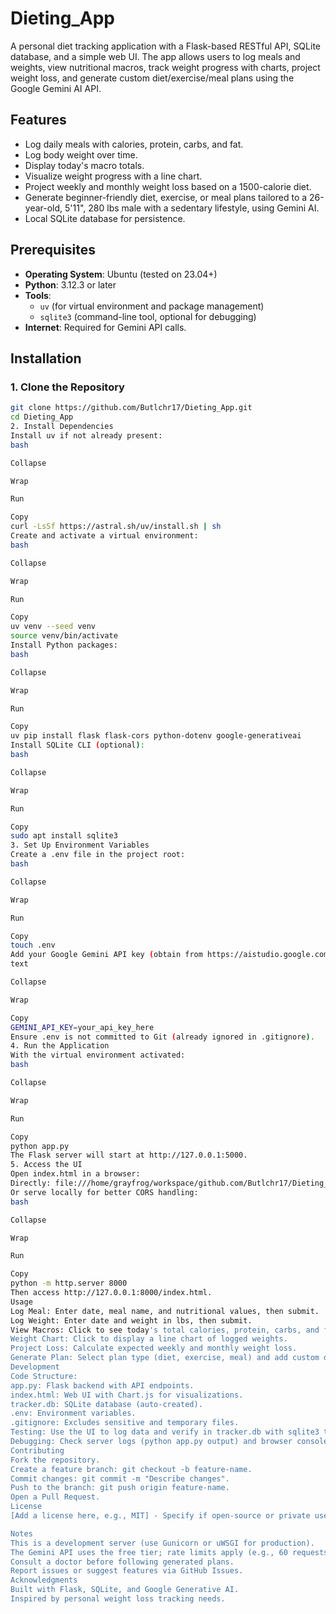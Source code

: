 # Dieting_App

A personal diet tracking application with a Flask-based RESTful API, SQLite database, and a simple web UI. The app allows users to log meals and weights, view nutritional macros, track weight progress with charts, project weight loss, and generate custom diet/exercise/meal plans using the Google Gemini AI API.

## Features
- Log daily meals with calories, protein, carbs, and fat.
- Log body weight over time.
- Display today's macro totals.
- Visualize weight progress with a line chart.
- Project weekly and monthly weight loss based on a 1500-calorie diet.
- Generate beginner-friendly diet, exercise, or meal plans tailored to a 26-year-old, 5'11", 280 lbs male with a sedentary lifestyle, using Gemini AI.
- Local SQLite database for persistence.

## Prerequisites
- **Operating System**: Ubuntu (tested on 23.04+)
- **Python**: 3.12.3 or later
- **Tools**: 
  - `uv` (for virtual environment and package management)
  - `sqlite3` (command-line tool, optional for debugging)
- **Internet**: Required for Gemini API calls.

## Installation

### 1. Clone the Repository
```bash
git clone https://github.com/Butlchr17/Dieting_App.git
cd Dieting_App
2. Install Dependencies
Install uv if not already present:
bash

Collapse

Wrap

Run

Copy
curl -LsSf https://astral.sh/uv/install.sh | sh
Create and activate a virtual environment:
bash

Collapse

Wrap

Run

Copy
uv venv --seed venv
source venv/bin/activate
Install Python packages:
bash

Collapse

Wrap

Run

Copy
uv pip install flask flask-cors python-dotenv google-generativeai
Install SQLite CLI (optional):
bash

Collapse

Wrap

Run

Copy
sudo apt install sqlite3
3. Set Up Environment Variables
Create a .env file in the project root:
bash

Collapse

Wrap

Run

Copy
touch .env
Add your Google Gemini API key (obtain from https://aistudio.google.com/app/apikey):
text

Collapse

Wrap

Copy
GEMINI_API_KEY=your_api_key_here
Ensure .env is not committed to Git (already ignored in .gitignore).
4. Run the Application
With the virtual environment activated:
bash

Collapse

Wrap

Run

Copy
python app.py
The Flask server will start at http://127.0.0.1:5000.
5. Access the UI
Open index.html in a browser:
Directly: file:///home/grayfrog/workspace/github.com/Butlchr17/Dieting_App/index.html
Or serve locally for better CORS handling:
bash

Collapse

Wrap

Run

Copy
python -m http.server 8000
Then access http://127.0.0.1:8000/index.html.
Usage
Log Meal: Enter date, meal name, and nutritional values, then submit.
Log Weight: Enter date and weight in lbs, then submit.
View Macros: Click to see today's total calories, protein, carbs, and fat.
Weight Chart: Click to display a line chart of logged weights.
Project Loss: Calculate expected weekly and monthly weight loss.
Generate Plan: Select plan type (diet, exercise, meal) and add custom details (e.g., "low-carb") to get an AI-generated plan.
Development
Code Structure:
app.py: Flask backend with API endpoints.
index.html: Web UI with Chart.js for visualizations.
tracker.db: SQLite database (auto-created).
.env: Environment variables.
.gitignore: Excludes sensitive and temporary files.
Testing: Use the UI to log data and verify in tracker.db with sqlite3 tracker.db "SELECT * FROM meals;".
Debugging: Check server logs (python app.py output) and browser console (F12).
Contributing
Fork the repository.
Create a feature branch: git checkout -b feature-name.
Commit changes: git commit -m "Describe changes".
Push to the branch: git push origin feature-name.
Open a Pull Request.
License
[Add a license here, e.g., MIT] - Specify if open-source or private use only.

Notes
This is a development server (use Gunicorn or uWSGI for production).
The Gemini API uses the free tier; rate limits apply (e.g., 60 requests/min).
Consult a doctor before following generated plans.
Report issues or suggest features via GitHub Issues.
Acknowledgments
Built with Flask, SQLite, and Google Generative AI.
Inspired by personal weight loss tracking needs.